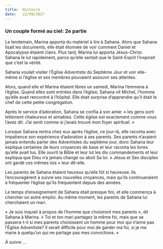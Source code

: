 ```yaml
---
title:  Histoire
date:   22/09/2017
---
```

### Un couple formé au ciel: 2e partie

Le lendemain, Marina apporta du matériel à lire à Sahana. Alors que Sahana lisait les documents, elle était  étonnée de voir comment Daniel et Apocalypse étaient clairs. Plus tard, Marina lui apporta Jésus-Christ. Sahana  le lut rapidement, parce qu’elle sentait que le Saint-Esprit l’inspirait que c’est la vérité. 

Sahana voulait visiter l’Église Adventiste du Septième Jour et voir elle-même si l’église et ses membres  pouvaient assouvir ses attentes. 

Alors, quand elle et Marina étaient libres un samedi, Marina l’emmena à l’église. Quand elles sont entrées dans  l’église, Sahana vit Michel, l’homme qu’elle avait rencontré à l’hôpital. Elle était surprise d’apprendre qu’il était  le chef de cette petite congrégation. 

Après le service d’adoration, Sahana se confia à son amie: « les gens sont tellement chaleureux et aimables.  Cette église est exactement comme vous l’avez dit. J’ai senti comme si j’avais trouvé mon foyer spirituel. » 

Lorsque Sahana rentra chez eux après l’église, ce jour-là, elle raconta avec impatience son expérience  d’adoration à ses parents. Ses parents n’avaient jamais entendu parler des Adventistes du septième jour, donc Sahana leur expliqua certaines de leurs croyances de base et leur raconta les livres qu’elle avait lus. Elle ouvrit  la Bible et leur lut les dix commandements et leur expliqua que Dieu n’a jamais changé ou aboli Sa loi. « Jésus et Ses disciples ont gardé ces mêmes lois » leur dit-elle. 

Les parents de Sahana étaient heureux qu’elle fût si heureuse. Ils l’encouragèrent à suivre ses nouvelles  croyances, mais qu’ils continueraient à fréquenter l’église qu’ils fréquentent depuis des années. 

Le temps d’enseignement de Sahana était presque fini, et elle commença à chercher un autre emploi. Au même  moment, les parents de Sahana lui cherchaient un mari. 

« Je suis inquiet à propos de l’homme que choisiront mes parents », dit Sahana à Marina. « Toi et ton mari  partagez la même foi, mais que se passera-t-il si mes parents choisissent un homme pour moi qui n’aime pas  l’Église Adventiste? Il serait difficile pour moi de garder ma foi, si je me marie à quelqu’un qui ne partage pas  mes convictions. » 

*À suivre ...*